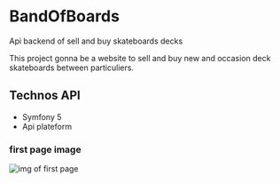 # BandOfBoards
Api backend of sell and buy skateboards decks

This project gonna be a website to sell and buy new and occasion deck skateboards between particuliers.

## Technos API
- Symfony 5
- Api plateform

### first page image
![img of first page](https://i.ibb.co/09shnw6/Capture-du-2020-08-20-16-03-48.png)

